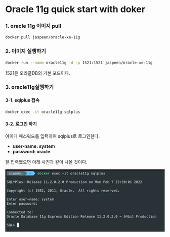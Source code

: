 # Oracle 11g quick start with doker

### 1. oracle 11g 이미지 pull
```sh
docker pull jaspeen/oracle-xe-11g
```

### 2. 이미지 실행하기 
```sh
docker run --name oracle11g -d -p 1521:1521 jaspeen/oracle-xe-11g
```
1521은 오라클DB의 기본 포드이다.

### 3. oracle11g실행하기

#### 3-1. sqlplus 접속
```sh
docker exec -it oracle11g sqlplus
```

#### 3-2. 로그인 하기
아이디 패스워드를 입력하여 sqlplus로 로그인한다.
- **user-name: system**
- **password: oracle**

잘 입력했으면 아래 사진과 같이 나올 것이다.

<img src="img/oracle11g-sqlplus-exec-ex.png">
